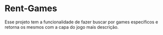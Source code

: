 # Rent-Games
 Esse projeto tem a funcionalidade de fazer buscar por games específicos e retorna os mesmos com a capa do jogo mais descrição.
